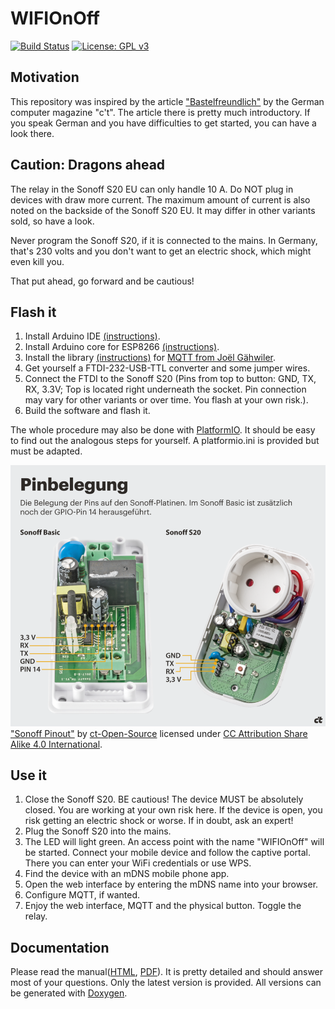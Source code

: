 # WIFIOnOff

[![Build Status](https://travis-ci.org/peastone/WIFIOnOff.svg?branch=master)](https://travis-ci.org/peastone/WIFIOnOff)
[![License: GPL v3](https://img.shields.io/badge/License-GPL%20v3-blue.svg)](https://www.gnu.org/licenses/gpl-3.0)

## Motivation
This repository was inspired by the article ["Bastelfreundlich"](https://www.heise.de/ct/ausgabe/2018-2-Steckdose-mit-eingebautem-ESP8266-mit-eigener-Firmware-betreiben-3929796.html) by the German computer magazine "c't".
The article there is pretty much introductory. If you speak German and you have difficulties to get started, you can have a look there.

## Caution: Dragons ahead
The relay in the Sonoff S20 EU can only handle 10 A. Do NOT plug in devices with draw more current.
The maximum amount of current is also noted on the backside of the Sonoff S20 EU. It may differ in other variants sold, so have a look.

Never program the Sonoff S20, if it is connected to the mains. In Germany, that's 230 volts and you don't want to get an electric shock, which might even kill you.

That put ahead, go forward and be cautious!

## Flash it
1. Install Arduino IDE [(instructions)](https://www.arduino.cc/en/Guide/HomePage).
2. Install Arduino core for ESP8266 [(instructions)](https://github.com/esp8266/Arduino#installing-with-boards-manager).
3. Install the library [(instructions)](https://www.arduino.cc/en/Guide/Libraries#toc2) for [MQTT from Joël Gähwiler](https://github.com/256dpi/arduino-mqtt/).
4. Get yourself a FTDI-232-USB-TTL converter and some jumper wires.
5. Connect the FTDI to the Sonoff S20 (Pins from top to button: GND, TX, RX, 3.3V; Top is located right underneath the socket. Pin connection may vary for other variants or over time. You flash at your own risk.).
6. Build the software and flash it.

The whole procedure may also be done with [PlatformIO](https://platformio.org/). It should be easy to find out the analogous steps for yourself. A platformio.ini is provided but must be adapted.

![Image of Sonoff S20 and Sonoff Basic without housing](/img/sonoff_pinout.png)
["Sonoff Pinout"](https://github.com/ct-Open-Source/info-graphics/blob/master/sonoff_pinbelegung.png) by [ct-Open-Source](https://github.com/ct-Open-Source) licensed under [CC Attribution Share Alike 4.0 International](https://github.com/ct-Open-Source/info-graphics/blob/master/LICENSE.md).

## Use it
1. Close the Sonoff S20. BE cautious! The device MUST be absolutely closed. You are working at your own risk here. If the device is open, you risk getting an electric shock or worse. If in doubt, ask an expert!
2. Plug the Sonoff S20 into the mains.
3. The LED will light green. An access point with the name "WIFIOnOff" will be started. Connect your mobile device and follow the captive portal. There you can enter your WiFi credentials or use WPS.
4. Find the device with an mDNS mobile phone app.
5. Open the web interface by entering the mDNS name into your browser.
6. Configure MQTT, if wanted.
7. Enjoy the web interface, MQTT and the physical button. Toggle the relay.

## Documentation
Please read the manual([HTML](https://peastone.github.io/WIFIOnOff/), [PDF](https://peastone.github.io/WIFIOnOff/refman.pdf)). It is pretty detailed and should answer most of your questions. Only the latest version is provided. All versions can be generated with [Doxygen](https://www.stack.nl/~dimitri/doxygen/).

